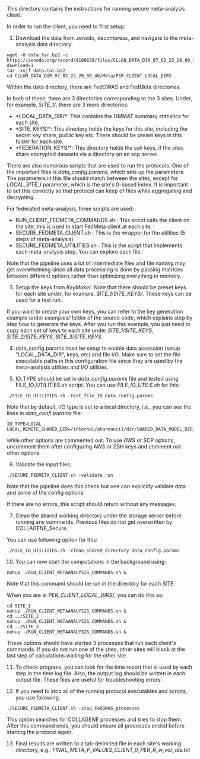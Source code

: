 This directory contains the instructions for running secure meta-analysis client.

In order to run the client, you need to first setup:
1) Download the data from zenodo, decompress, and navigate to the meta-analysis data directory:
```
wget -O data.tar.bz2 -c https://zenodo.org/record/8106630/files/CLLGN_DATA_DIR_07_02_23_20_00_40.tar.bz2?download=1
tar -xvjf data.tar.bz2 
cd CLLGN_DATA_DIR_07_02_23_20_00_40/Meta/PER_CLIENT_LOCAL_DIRS
```
Within the data directory, there are FedGWAS and FedMeta directories. 

In both of these, there are 3 directories corresponding to the 3 sites. Under, for example, *SITE_1/*, there are 3 more directories:

<ul>
<li> *LOCAL_DATA_DIR/*: This contains the GMMAT summary statistics for each site.</li> 
<li> *SITE_KEYS/*: This directory holds the keys for this site, including the secret key share, public key etc. There should be preset keys in this folder for each site.</li> 
<li> *FEDERATION_KEYS/*: This directory holds the ssh keys, if the sites share encrypted datasets via a directory on an scp server.</li> 
</ul>

There are also numerous scripts that are used to run the protocols. One of the important files is *data_config.params*, which sets up the parameters. The parameters in this file should match between the sites, except for *LOCAL_SITE_I* parameter, which is the site's 0-based index. It is important to set this correctly so that protocol can keep of files while aggregating and decrypting.

For federated meta-analysis, three scripts are used:
<ul>
<li> RUN_CLIENT_FEDMETA_COMMANDS.sh : This script calls the client on the site, this is used to start FedMeta client at each site.</li> 
<li> SECURE_FEDMETA_CLIENT.sh : This is the wrapper for the utilities (5 steps of meta-analysis) </li> 
<li> SECURE_FEDMETA_UTILITIES.sh : This is the script that implements each meta-analysis step. You can explore each file.</li> 
</ul>

Note that the pipeline uses a lot of intermediate files and file naming may get overwhelming since all data processing is done by passing matrices between different options rather than optimizing everything in memory.

3) Setup the keys from *KeyMaker*. Note that there should be preset keys for each site under, for example, *SITE_1/SITE_KEYS/*. These keys can be used for a test run.

If you want to create your own keys, you can refer to the key generation example under *examples/* folder of the source code, which explains step by step how to generate the keys. After you run this example, you just need to copy each set of keys to each site under *SITE_1/SITE_KEYS*, *SITE_2/SITE_KEYS*, *SITE_3/SITE_KEYS*.

4) data_config.params must be setup to enable data accession (setup "LOCAL_DATA_DIR", keys, etc) and file I/O. Make sure to set the file executable paths in this configuration file since they are used by the meta-analysis utilities and I/O utilities.

5) IO_TYPE should be set in *data_config.params* file and tested using FILE_IO_UTILITIES.sh script. You can use *FILE_IO_UTILS.sh* for this:

```
./FILE_IO_UTILITIES.sh -test_file_IO data_config.params
```

Note that by default, I/O type is set to a local directory, i.e., you can see the lines in *data_confi.params* file:
```
IO_TYPE=LOCAL
LOCAL_REMOTE_SHARED_DIR=/internal/aharmanci1/dir/SHARED_DATA_MODEL_DIR
```
while other options are commented out. To use AWS or SCP options, uncomment them after configuring AWS or SSH keys and comment out other options.

6) Validate the input files:
```
./SECURE_FEDMETA_CLIENT.sh -validate_run
```

Note that the pipeline does this check but one can explicitly validate data and some of the config options.

If there are no errors, this script should return without any messages.

7) Clean the shared working directory under the storage server before running any commands. Previous files do not get overwritten by COLLAGENE_Secure.

You can use following option for this:
```
./FILE_IO_UTILITIES.sh -clean_shared_directory data_config.params
```

10) You can now start the computations in the background using:
```
nohup ./RUN_CLIENT_METAANALYSIS_COMMANDS.sh &
```

Note that this command should be run in the directory for each SITE.

When you are at *PER_CLIENT_LOCAL_DIRS/*, you can do this as:
```
cd SITE_1
nohup ./RUN_CLIENT_METAANALYSIS_COMMANDS.sh &
cd ../SITE_2
nohup ./RUN_CLIENT_METAANALYSIS_COMMANDS.sh &
cd ../SITE_3
nohup ./RUN_CLIENT_METAANALYSIS_COMMANDS.sh &
```

These options should have started 3 processes that run each client's commands. If you do not run one of the sites, other sites will block at the last step of calculations waiting for the other site.

11) To check progress, you can look for the time report that is used by each step in the time log file. Also, the output log should be written in each output file. These files are useful for troubleshooting errors.

12) If you need to stop all of the running protocol executables and scripts, you use following:
```
./SECURE_FEDMETA_CLIENT.sh -stop_FedGWAS_processes
```
This option searches for COLLAGENE processes and tries to stop them. After this command ends, you should ensure all processes ended before starting the protocol again.

13) Final results are written to a tab-delimited file in each site's working directory, e.g., *FINAL_META_P_VALUES_CLIENT_0_PER_R_w_var_ids.txt*



